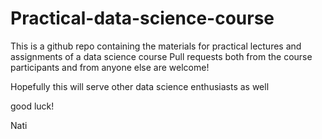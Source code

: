 # Practical-data-science-course

This is a github repo containing the materials for practical lectures and assignments of a data science course
Pull requests both from the course participants and from anyone else are welcome!

Hopefully this will serve other data science enthusiasts as well

good luck!

Nati
